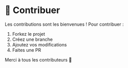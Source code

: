 # 👥 Contribuer

Les contributions sont les bienvenues ! Pour contribuer :

1. Forkez le projet
2. Créez une branche
3. Ajoutez vos modifications
4. Faites une PR

Merci à tous les contributeurs 🙌

